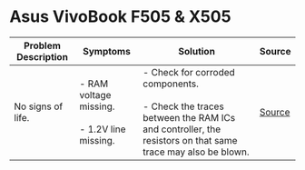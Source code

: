 # Asus VivoBook F505 & X505

| Problem Description | Symptoms                                           | Solution                                                                                                                                           | Source                                                 |
| ------------------- | -------------------------------------------------- | -------------------------------------------------------------------------------------------------------------------------------------------------- | ------------------------------------------------------ |
| No signs of life.   | - RAM voltage missing.<br><br>- 1.2V line missing. | - Check for corroded components.<br><br>- Check the traces between the RAM ICs and controller, the resistors on that same trace may also be blown. | [Source](https://old.repair.wiki/w/VivoBook_F505/X505) |